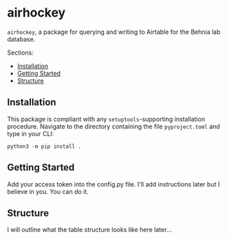 # airhockey
`airhockey`, a package for querying and writing to Airtable for the Behnia lab database.

Sections:
- [Installation](#installation)
- [Getting Started](#ettingstarted)
- [Structure](#structure)

## Installation

This package is compliant with any `setuptools`-supporting installation procedure. Navigate to the directory containing the file `pyproject.toml` and type in your CLI:
```
python3 -m pip install .
```
## Getting Started

Add your access token into the config.py file. I'll add instructions later but I believe in you. You can do it.


## Structure


 I will outline what the table structure looks like here later...
